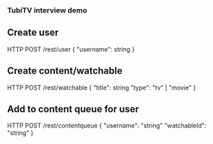 

### TubiTV interview demo


## Create user

HTTP POST  /rest/user
{
  "username": string
}

## Create content/watchable


HTTP POST  /rest/watchable
{
  "title": string
  "type": "tv" | "movie"
}


## Add to content queue for user 


HTTP POST  /rest/contentqueue
{
  "username": "string"
  "watchableId": "string"
}
